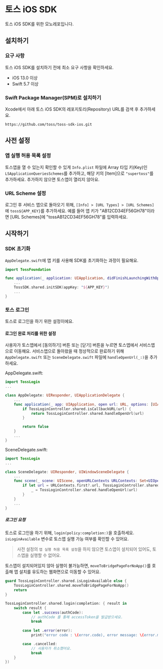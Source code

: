# 토스 iOS SDK
토스 iOS SDK를 위한 모노레포입니다.

## 설치하기
### 요구 사항
토스 iOS SDK를 설치하기 전에 최소 요구 사항을 확인하세요.

- iOS 13.0 이상
- Swift 5.7 이상

### Swift Package Manager(SPM)로 설치하기
Xcode에서 아래 토스 iOS SDK의 레포지토리(Repository) URL를 검색 후 추가하세요.
```
https://github.com/toss/toss-sdk-ios.git
```

## 사전 설정
### 앱 실행 허용 목록 설정
토스앱을 열 수 있는지 확인할 수 있게 `Info.plist` 파일에 Array 타입 키(Key)인 `LSApplicationQueriesSchemes`를 추가하고, 해당 키의 [Item]으로 `"supertoss"`를 추가하세요.
추가하지 않으면 토스앱이 열리지 않아요.

### URL Scheme 설정
로그인 후 서비스 앱으로 돌아오기 위해, `[Info] > [URL Types] > [URL Schemes]`에 `toss${APP_KEY}`를 추가하세요.
예를 들어 앱 키가 "AB12CD34EF56GH78"이라면 [URL Schemes]에 "tossAB12CD34EF56GH78"를 입력하세요.

## 시작하기
### SDK 초기화
`AppDelegate.swift`에 앱 키를 사용해 SDK를 초기화하는 과정이 필요해요. 
```swift
import TossFoundation

func application(_ application: UIApplication, didFinishLaunchingWithOptions launchOptions: [UIApplication.LaunchOptionsKey: Any]?) -> Bool {
    ...
    TossSDK.shared.initSDK(appKey: "${APP_KEY}")
    ...
}
```

### 토스 로그인 
토스로 로그인을 하기 위한 설정이에요.

#### 로그인 완료 처리를 위한 설정
사용자가 토스앱에서 [동의하기] 버튼 또는 [닫기] 버튼을 누르면 토스앱에서 서비스앱으로 이동해요.
서비스앱으로 돌아왔을 때 정상적으로 완료하기 위해 `AppDelegate.swift` 또는 `SceneDelegate.swift` 파일에 `handleOpenUrl(_:)`을 추가하세요.

AppDelegate.swift: 
```swift
import TossLogin
...

class AppDelegate: UIResponder, UIApplicationDelegate {
    ...
    func application(_ app: UIApplication, open url: URL, options: [UIApplication.OpenURLOptionsKey : Any] = [:]) -> Bool {
        if TossLoginController.shared.isCallbackURL(url) {
            return TossLoginController.shared.handleOpenUrl(url)
        }

        return false
    }
    ...
}
```

SceneDelegate.swift:
```swift
import TossLogin
...

class SceneDelegate: UIResponder, UIWindowSceneDelegate {
    ...
    func scene(_ scene: UIScene, openURLContexts URLContexts: Set<UIOpenURLContext>) {
        if let url = URLContexts.first?.url, TossLoginController.shared.isCallbackURL(url) {
            _ = TossLoginController.shared.handleOpenUrl(url)
        }
    }
    ...
}
```

##### 로그인 요청
토스로 로그인을 하기 위해, `login(policy:completion:)`을 호출하세요.
`isLoginAvailable` 변수로 토스앱 실행 가능 여부를 확인할 수 있어요. 
> 사전 설정의 `앱 실행 허용 목록 설정`을 하지 않으면 토스앱이 설치되어 있어도, 토스앱을 실행할 수 없어요.

토스앱이 설치되어있지 않아 실행이 불가능하면, `moveToBridgePageForNoApp()`를 호출해 앱 설치를 유도하는 웹화면으로 이동할 수 있어요.

```swift
guard TossLoginController.shared.isLoginAvailable else {
    TossLoginController.shared.moveToBridgePageForNoApp()
    return
}

TossLoginController.shared.login(completion: { result in
    switch result {
        case let .success(authCode):
            // authCode 를 통해 accessToken을 발급받으세요.
            break
                    
        case let .error(error):
            print("error code : \(error.code), error message: \(error.message)")

        case .cancelled:
            // 사용자가 취소했어요.
            break
    }
})
```
